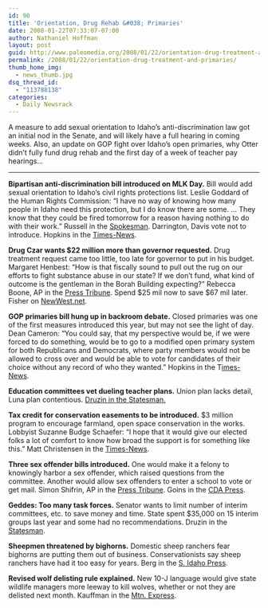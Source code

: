 ```yaml
---
id: 90
title: 'Orientation, Drug Rehab &#038; Primaries'
date: 2008-01-22T07:33:07-07:00
author: Nathaniel Hoffman
layout: post
guid: http://www.paleomedia.org/2008/01/22/orientation-drug-treatment-and-primaries/
permalink: /2008/01/22/orientation-drug-treatment-and-primaries/
thumb_home_img:
  - news_thumb.jpg
dsq_thread_id:
  - "113788138"
categories:
  - Daily Newsrack
---
```

A measure to add sexual orientation to Idaho&#8217;s anti-discrimination law got an initial nod in the Senate, and will likely have a full hearing in coming weeks. Also, an update on GOP fight over Idaho&#8217;s open primaries, why Otter didn&#8217;t fully fund drug rehab and the first day of a week of teacher pay hearings&#8230;

* * *

**Bipartisan anti-discrimination bill introduced on MLK Day.** Bill would add sexual orientation to Idaho&#8217;s civil rights protections list. Leslie Goddard of the Human Rights Commission: “I have no way of knowing how many people in Idaho need this protection, but I do know there are some. … They know that they could be fired tomorrow for a reason having nothing to do with their work.” Russell in the [Spokesman](http://www.spokesmanreview.com/breaking/story.asp?ID=13256). Darrington, Davis vote not to introduce. Hopkins in the [Times-News](http://www.magicvalley.com/articles/2008/01/22/news/local_state/129171.txt).

**Drug Czar wants $22 million more than governor requested.** Drug treatment request came too little, too late for governor to put in his budget. Margaret Henbest: &#8220;How is that fiscally sound to pull out the rug on our efforts to fight substance abuse in our state? If we don&#8217;t fund, what kind of outcome is the gentleman in the Borah Building expecting?&#8221; Rebecca Boone, AP in the [Press Tribune](http://hosted.ap.org/dynamic/stories/I/ID_XGR_SUBSTANCE_ABUSE_IDOL-?SITE=IDNCP&SECTION=HOME&TEMPLATE=DEFAULT). Spend $25 mil now to save $67 mil later. Fisher on [NewWest.net](http://www.newwest.net/city/article/idaho_lawmakers_weigh_costs_of_prevention/C108/L108/).

**GOP primaries bill hung up in backroom debate.** Closed primaries was one of the first measures introduced this year, but may not see the light of day. Dean Cameron: &#8220;You could say, that my perspective would be, if we were forced to do something, would be to go to a modified open primary system for both Republicans and Democrats, where party members would not be allowed to cross over and would be able to vote for candidates of their choice without any record of who they wanted.&#8221; Hopkins in the T[imes-News](http://www.magicvalley.com/articles/2008/01/22/news/local_state/129173.txt).

**Education committees vet dueling teacher plans.** Union plan lacks detail, Luna plan contentious. [Druzin in the Statesman.](http://www.idahostatesman.com/idahopolitics/story/271627.html)

**Tax credit for conservation easements to be introduced.** $3 million program to encourage farmland, open space conservation in the works. Lobbyist Suzanne Budge Schaefer: &#8220;I hope that it would give our elected folks a lot of comfort to know how broad the support is for something like this.&#8221; Matt Christensen in the [Times-News](http://www.magicvalley.com/articles/2008/01/22/news/local_state/129189.txt).

**Three sex offender bills introduced.** One would make it a felony to knowingly harbor a sex offender, which raised questions from the committee. Another would allow sex offenders to enter a school to vote or get mail. Simon Shifrin, AP in the [Press Tribune](http://hosted.ap.org/dynamic/stories/I/ID_SEX_OFFENDERS_IDOL-?SITE=IDNCP&SECTION=HOME&TEMPLATE=DEFAULT). Goins in the [CDA Press](http://www.cdapress.com/articles/2008/01/22/news/news03.txt).

**Geddes: Too many task forces.** Senator wants to limit number of interim committees, etc. to save money and time. State spent $35,000 on 15 interim groups last year and some had no recommendations. Druzin in the [Statesman](http://www.idahostatesman.com/newsupdates/story/271625.html).

**Sheepmen threatened by bighorns.** Domestic sheep ranchers fear bighorns are putting them out of business. Conservationists say sheep ranchers have had it too easy for years. Berg in the [S. Idaho Press](http://www.southidahopress.com/articles/2008/01/21/news/local/9745bighorn2.txt).

**Revised wolf delisting rule explained.** New 10-J language would give state wildlife managers more leeway to kill wolves, whether or not they are delisted next month. Kauffman in the [Mtn. Express](http://www.mtexpress.com/index2.php?ID=2005118987).